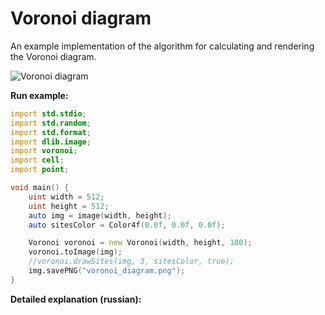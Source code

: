 # Voronoi diagram
An example implementation of the algorithm for calculating and rendering the Voronoi diagram.

![Voronoi diagram](https://lhs-blog.info/wp-content/uploads/2020/06/voronoi_diagram.png "Voronoi diagram example")

__Run example:__
```d
import std.stdio;
import std.random;
import std.format;
import dlib.image;
import voronoi;
import cell;
import point;

void main() {
    uint width = 512; 
    uint height = 512;
    auto img = image(width, height);
    auto sitesColor = Color4f(0.0f, 0.0f, 0.0f);

    Voronoi voronoi = new Voronoi(width, height, 100);
    voronoi.toImage(img);
    //voronoi.drawSites(img, 3, sitesColor, true);
    img.savePNG("voronoi_diagram.png");
}  
```
__Detailed explanation (russian):__  
